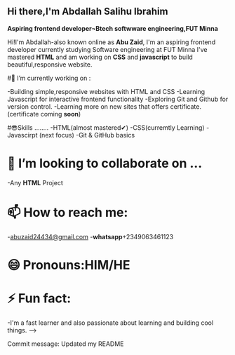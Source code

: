 ## Hi there,I'm Abdallah Salihu Ibrahim
**Aspiring frontend developer¬Btech softwware engineering,FUT Minna**

Hi!I'm Abdallah-also known online as **Abu Zaid**, I'm an aspiring frontend developer currently studying Software engineering at FUT Minna I've mastered **HTML** and am working on **CSS** and **javascript**  to build beautiful,responsive website.

#🔭 I’m currently working on :

-Building simple,responsive websites with HTML and CSS
-Learning Javascript for interactive frontend functionality
-Exploring Git and Github for version control.
-Learning more on new sites that offers certificate.(certificate coming **soon**)

#😎Skills ........
-HTML(almost mastered✔)
-CSS(curremtly Learning)
-Javascirpt (next focus)
-Git & GitHub basics

# 👯 I’m looking to collaborate on ...
-Any **HTML** Project
# 📫 How to reach me:
-[abuzaid24434@gmail.com](mailto:abuzaid24434@gmail.com)
-**whatsapp**+2349063461123
# 😄 Pronouns:HIM/HE
# ⚡ Fun fact:
-I'm a fast learner and also passionate about learning and building cool things.
-->


Commit message: Updated my README
